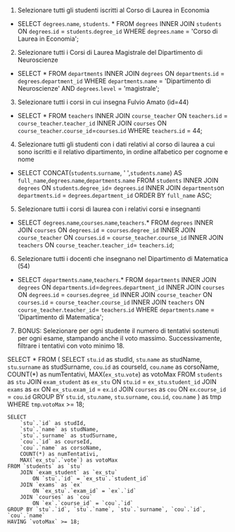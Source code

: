 <!-- PS  lascio dei commenti dove sono i ragionamenti che ho fatto prima di arrivare alla soluzione finale 
 -->
1. Selezionare tutti gli studenti iscritti al Corso di Laurea in Economia

- SELECT `degrees`.`name`, `students`. * FROM `degrees` INNER JOIN `students` ON `degrees`.`id` = `students`.`degree_id` WHERE `degrees`.`name` = 'Corso di Laurea in Economia';


2. Selezionare tutti i Corsi di Laurea Magistrale del Dipartimento di
Neuroscienze

- SELECT * FROM `departments` INNER JOIN `degrees` ON `departments`.`id` = `degrees`.`department_id` WHERE `departments`.`name` = 'Dipartimento di Neuroscienze' AND `degrees`.`level` = 'magistrale';


3. Selezionare tutti i corsi in cui insegna Fulvio Amato (id=44)


- SELECT * FROM `teachers` INNER JOIN `course_teacher` ON `teachers`.`id` = `course_teacher`.`teacher_id` INNER JOIN `courses` ON `course_teacher`.`course_id`=`courses`.`id` WHERE `teachers`.`id` = 44;


4. Selezionare tutti gli studenti con i dati relativi al corso di laurea a cui sono iscritti e il relativo dipartimento, in ordine alfabetico per cognome e
nome

<!-- - SELECT * FROM `students`
INNER JOIN `degrees` ON `students`.`degree_id`= `degrees`.`id`
INNER JOIN `departments`on `departments`.`id` = `degrees`.`department_id`;

- SELECT `students`.*,`degrees`.`name`,`departments`.`name` FROM `students` INNER JOIN `degrees` ON `students`.`degree_id`= `degrees`.`id` INNER JOIN `departments`on `departments`.`id` = `degrees`.`department_id`; -->

<!-- - SELECT CONCAT(`students`.`surname`, ' ',`students`.`name`),`degrees`.`name`,`departments`.`name` FROM `students` INNER JOIN `degrees` ON `students`.`degree_id`= `degrees`.`id` INNER JOIN `departments`on `departments`.`id` = `degrees`.`department_id`; -->

- SELECT CONCAT(`students`.`surname`, ' ',`students`.`name`) AS `full_name`,`degrees`.`name`,`departments`.`name` FROM `students` INNER JOIN `degrees` ON `students`.`degree_id`= `degrees`.`id` INNER JOIN `departments`on `departments`.`id` = `degrees`.`department_id` ORDER BY `full_name` ASC;


5. Selezionare tutti i corsi di laurea con i relativi corsi e insegnanti

<!-- - SELECT * FROM `degrees` INNER JOIN `courses` ON `degrees`.`id` = `courses`.`degree_id` INNER JOIN `course_teacher` ON `courses`.`id` = `course_teacher`.`course_id` INNER JOIN `teachers` ON `course_teacher`.`teacher_id`= `teachers`.`id`; -->
- SELECT `degrees`.`name`,`courses`.`name`,`teachers`.* FROM `degrees` INNER JOIN `courses` ON `degrees`.`id` = `courses`.`degree_id` INNER JOIN `course_teacher` ON `courses`.`id` = `course_teacher`.`course_id` INNER JOIN `teachers` ON `course_teacher`.`teacher_id`= `teachers`.`id`;

6. Selezionare tutti i docenti che insegnano nel Dipartimento di
Matematica (54)

- SELECT `departments`.`name`,`teachers`.* FROM `departments` INNER JOIN `degrees` ON `departments`.`id`=`degrees`.`department_id` INNER JOIN `courses` ON `degrees`.`id` = `courses`.`degree_id` INNER JOIN `course_teacher` ON `courses`.`id` = `course_teacher`.`course_id` INNER JOIN `teachers` ON `course_teacher`.`teacher_id`= `teachers`.`id` WHERE `departments`.`name` = 'Dipartimento di Matematica';


7. BONUS: Selezionare per ogni studente il numero di tentativi sostenuti per ogni esame, stampando anche il voto massimo. Successivamente,
filtrare i tentativi con voto minimo 18.

<!-- INNER JOIN `students`ON `students`.`id`= `exam_student`.`student_id`; -->

SELECT *
FROM (
    SELECT
    	`stu`.`id` as studId,
    	`stu`.`name` as studName,
    	`stu`.`surname` as studSurname,
    	`cou`.`id` as courseId,
    	`cou`.`name` as corsoName,
    	COUNT(*) as numTentativi,
    	MAX(`ex_stu`.`vote`) as votoMax
    FROM `students` as `stu`
        JOIN `exam_student` as `ex_stu`
  	        ON `stu`.`id` = `ex_stu`.`student_id`
        JOIN `exams` as `ex`
            ON `ex_stu`.`exam_id` = `ex`.`id`
        JOIN `courses` as `cou`
  	        ON `ex`.`course_id` = `cou`.`id`
    GROUP BY `stu`.`id`, `stu`.`name`, `stu`.`surname`, `cou`.`id`, `cou`.`name`
    ) as tmp
WHERE `tmp`.`votoMax` >= 18;

    SELECT
    	`stu`.`id` as studId,
    	`stu`.`name` as studName,
    	`stu`.`surname` as studSurname,
    	`cou`.`id` as courseId,
    	`cou`.`name` as corsoName,
    	COUNT(*) as numTentativi,
    	MAX(`ex_stu`.`vote`) as votoMax
    FROM `students` as `stu`
        JOIN `exam_student` as `ex_stu`
  	        ON `stu`.`id` = `ex_stu`.`student_id`
        JOIN `exams` as `ex`
            ON `ex_stu`.`exam_id` = `ex`.`id`
        JOIN `courses` as `cou`
  	        ON `ex`.`course_id` = `cou`.`id`
    GROUP BY `stu`.`id`, `stu`.`name`, `stu`.`surname`, `cou`.`id`, `cou`.`name`
    HAVING `votoMax` >= 18;